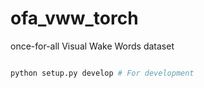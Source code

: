 # ofa_vww_torch
once-for-all Visual Wake Words dataset

```python

python setup.py develop # For development

```